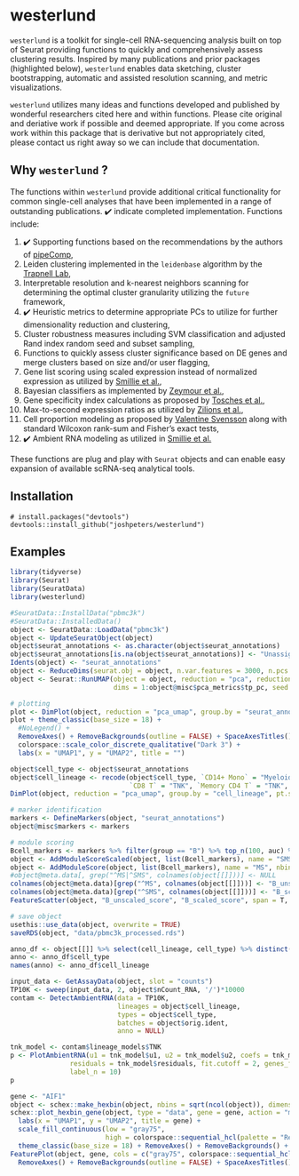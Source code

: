 
<!-- README.md is generated from README.Rmd. Please edit that file -->

# westerlund

<!-- badges: start -->
<!-- badges: end -->

`westerlund` is a toolkit for single-cell RNA-sequencing analysis built
on top of Seurat providing functions to quickly and comprehensively
assess clustering results. Inspired by many publications and prior
packages (highlighted below), `westerlund` enables data sketching,
cluster bootstrapping, automatic and assisted resolution scanning, and
metric visualizations.

`westerlund` utilizes many ideas and functions developed and published
by wonderful researchers cited here and within functions. Please cite
original and deriative work if possible and deemed appropriate. If you
come across work within this package that is derivative but not
appropriately cited, please contact us right away so we can include that
documentation.

## Why `westerlund` ?

The functions within `westerlund` provide additional critical
functionality for common single-cell analyses that have been implemented
in a range of outstanding publications. ✔️ indicate completed
implementation. Functions include:  
1. ✔️ Supporting functions based on the recommendations by the authors
of [pipeComp](https://doi.org/10.1186/s13059-020-02136-7),  
1. Leiden clustering implemented in the `leidenbase` algorithm by the
[Trapnell Lab](https://github.com/cole-trapnell-lab/leidenbase),  
1. Interpretable resolution and k-nearest neighbors scanning for
determining the optimal cluster granularity utilizing the `future`
framework,  
1. ✔️ Heuristic metrics to determine appropriate PCs to utilize for
further dimensionality reduction and clustering,  
1. Cluster robustness measures including SVM classification and adjusted
Rand index random seed and subset sampling,  
1. Functions to quickly assess cluster significance based on DE genes
and merge clusters based on size and/or user flagging,  
1. Gene list scoring using scaled expression instead of normalized
expression as utilized by [Smillie et
al.](https://doi.org/10.1016/j.cell.2019.06.029),  
1. Bayesian classifiers as implemented by [Zeymour et
al.](https://doi.org/10.1038/s41590-018-0051-0),  
1. Gene specificity index calculations as proposed by [Tosches et
al.](https://doi.org/10.1126/science.aar4237),  
1. Max-to-second expression ratios as utilized by [Zilions et
al.](https://doi.org/10.1016/j.immuni.2019.03.009),  
1. Cell proportion modeling as proposed by [Valentine
Svensson](https://www.nxn.se/valent/2020/11/28/s9jjv32ogiplagwx8xrkjk532p7k28)
along with standard Wilcoxon rank-sum and Fisher’s exact tests,  
1. ✔️ Ambient RNA modeling as utilized in [Smillie et
al.](https://doi.org/10.1016/j.cell.2019.06.029)

These functions are plug and play with `Seurat` objects and can enable
easy expansion of available scRNA-seq analytical tools.

## Installation

    # install.packages("devtools")
    devtools::install_github("joshpeters/westerlund")

## Examples

``` r
library(tidyverse)
library(Seurat)
library(SeuratData)
library(westerlund)

#SeuratData::InstallData("pbmc3k")
#SeuratData::InstalledData()
object <- SeuratData::LoadData("pbmc3k")
object <- UpdateSeuratObject(object)
object$seurat_annotations <- as.character(object$seurat_annotations)
object$seurat_annotations[is.na(object$seurat_annotations)] <- "Unassigned"
Idents(object) <- "seurat_annotations"
object <- ReduceDims(seurat.obj = object, n.var.features = 3000, n.pcs = 50, remove.genes = NULL)
object <- Seurat::RunUMAP(object = object, reduction = "pca", reduction.name = "pca_umap",
                          dims = 1:object@misc$pca_metrics$tp_pc, seed.use = 1, verbose = FALSE)

# plotting
plot <- DimPlot(object, reduction = "pca_umap", group.by = "seurat_annotations", pt.size = 1, shuffle = TRUE, label = FALSE, label.size = 6, repel = TRUE)
plot + theme_classic(base_size = 18) +
  #NoLegend() +
  RemoveAxes() + RemoveBackgrounds(outline = FALSE) + SpaceAxesTitles() +
  colorspace::scale_color_discrete_qualitative("Dark 3") +
  labs(x = "UMAP1", y = "UMAP2", title = "")

object$cell_type <- object$seurat_annotations
object$cell_lineage <- recode(object$cell_type, `CD14+ Mono` = "Myeloid", DC = "Myeloid", `FCGR3A+ Mono` = "Myeloid",
                              `CD8 T` = "TNK", `Memory CD4 T` = "TNK", `Naive CD4 T` = "TNK", NK = "TNK")
DimPlot(object, reduction = "pca_umap", group.by = "cell_lineage", pt.size = 1, shuffle = TRUE, label = FALSE, label.size = 6, repel = TRUE)

# marker identification
markers <- DefineMarkers(object, "seurat_annotations")
object@misc$markers <- markers

# module scoring
Bcell_markers <- markers %>% filter(group == "B") %>% top_n(100, auc) %>% pull(feature)
object <- AddModuleScoreScaled(object, list(Bcell_markers), name = "SMS")
object <- AddModuleScore(object, list(Bcell_markers), name = "MS", nbin = 20, ctrl = 100)
#object@meta.data[, grep("^MS|^SMS", colnames(object[[]]))] <- NULL
colnames(object@meta.data)[grep("^MS", colnames(object[[]]))] <- "B_unscaled_score"
colnames(object@meta.data)[grep("^SMS", colnames(object[[]]))] <- "B_scaled_score"
FeatureScatter(object, "B_unscaled_score", "B_scaled_score", span = T, smooth = F)

# save object
usethis::use_data(object, overwrite = TRUE)
saveRDS(object, "data/pbmc3k_processed.rds")

anno_df <- object[[]] %>% select(cell_lineage, cell_type) %>% distinct()
anno <- anno_df$cell_type
names(anno) <- anno_df$cell_lineage

input_data <- GetAssayData(object, slot = "counts")
TP10K <- sweep(input_data, 2, object$nCount_RNA, '/')*10000
contam <- DetectAmbientRNA(data = TP10K, 
                           lineages = object$cell_lineage, 
                           types = object$cell_type, 
                           batches = object$orig.ident, 
                           anno = NULL)

tnk_model <- contam$lineage_models$TNK
p <- PlotAmbientRNA(u1 = tnk_model$u1, u2 = tnk_model$u2, coefs = tnk_model$coefs,
               residuals = tnk_model$residuals, fit.cutoff = 2, genes_fit = tnk_model$lab.fit, 
               label_n = 10)
p

gene <- "AIF1"
object <- schex::make_hexbin(object, nbins = sqrt(ncol(object)), dimension_reduction = "pca_umap")
schex::plot_hexbin_gene(object, type = "data", gene = gene, action = "median") +
  labs(x = "UMAP1", y = "UMAP2", title = gene) +
  scale_fill_continuous(low = "gray75", 
                        high = colorspace::sequential_hcl(palette = "Reds", n = 5)[1], name = "Median\nlog(TP10K+1)") + 
  theme_classic(base_size = 18) + RemoveAxes() + RemoveBackgrounds() + SpaceAxesTitles()
FeaturePlot(object, gene, cols = c("gray75", colorspace::sequential_hcl(palette = "Reds", n = 5)[1]), order = TRUE) +
  RemoveAxes() + RemoveBackgrounds(outline = FALSE) + SpaceAxesTitles() + labs(x = "UMAP1", y = "UMAP2")
  
```

